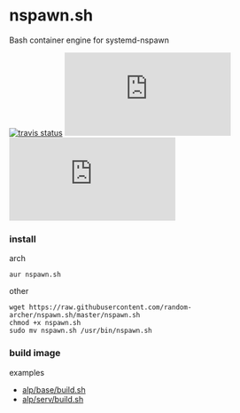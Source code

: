 
# nspawn.sh
Bash container engine for systemd-nspawn

[![travis status](https://travis-ci.org/random-archer/nspawn.sh.svg?branch=master)](https://travis-ci.org/random-archer/nspawn.sh/builds)
[![](https://tokei.rs/b1/github/random-archer/nspawn.sh)](https://github.com/random-archer/nspawn.sh)
[![](https://tokei.rs/b1/github/random-archer/nspawn.sh?category=files)](https://github.com/random-archer/nspawn.sh)

### install

arch
```
aur nspawn.sh
```

other
```
wget https://raw.githubusercontent.com/random-archer/nspawn.sh/master/nspawn.sh
chmod +x nspawn.sh
sudo mv nspawn.sh /usr/bin/nspawn.sh
```

### build image

examples
* [alp/base/build.sh](src/verify/image/alp/base/build.sh)
* [alp/serv/build.sh](src/verify/image/alp/serv/build.sh)
